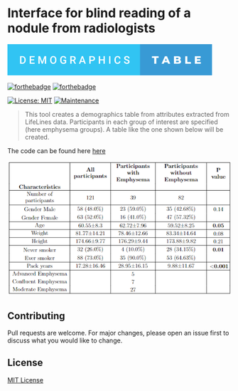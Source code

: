 # Interface for blind reading of a nodule from radiologists

![Alt text](./demographics-table.svg)

[![forthebadge](https://forthebadge.com/images/badges/made-with-python.svg)](https://www.python.org/)
[![forthebadge](https://forthebadge.com/images/badges/uses-badges.svg)](https://forthebadge.com)

[![License: MIT](https://img.shields.io/badge/License-MIT-brightgreen.svg)](https://opensource.org/licenses/MIT)
[![Maintenance](https://img.shields.io/badge/Maintained%3F-no-red.svg)]( https://github.com/nsourlos/demographics_table_creation)


> This tool creates a demographics table from attributes extracted from LifeLines data. Participants in each group of interest are specified (here emphysema groups). A table like the one shown below will be created.

The code can be found here [here](/demographics_emphysema_statistics.ipynb)

 

<img src="./participant_characteristics.png">



## Contributing
Pull requests are welcome. For major changes, please open an issue first to discuss what you would like to change.

 
## License
[MIT License](LICENSE)
